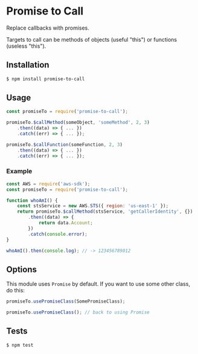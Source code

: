 # Promise to Call

Replace callbacks with promises.

Targets to call can be methods of objects (useful "this") or functions (useless "this").




## Installation

```bash
$ npm install promise-to-call
```




## Usage

```js
const promiseTo = require('promise-to-call');

promiseTo.$callMethod(someObject, 'someMethod', 2, 3)
    .then((data) => { ... })
    .catch((err) => { ... });

promiseTo.$callFunction(someFunction, 2, 3)
    .then((data) => { ... })
    .catch((err) => { ... });
```



### Example

```js
const AWS = require('aws-sdk');
const promiseTo = require('promise-to-call');

function whoAmI() {
    const stsService = new AWS.STS({ region: 'us-east-1' });
    return promiseTo.$callMethod(stsService, 'getCallerIdentity', {})
        .then((data) => {
            return data.Account;
        })
        .catch(console.error);
}

whoAmI().then(console.log); // -> 123456789012
```


## Options

This module uses `Promise` by default. If you want to use some other class, do this: 

```js
promiseTo.usePromiseClass(SomePromiseClass);

promiseTo.usePromiseClass(); // back to using Promise
```




## Tests

```bash
$ npm test
```
